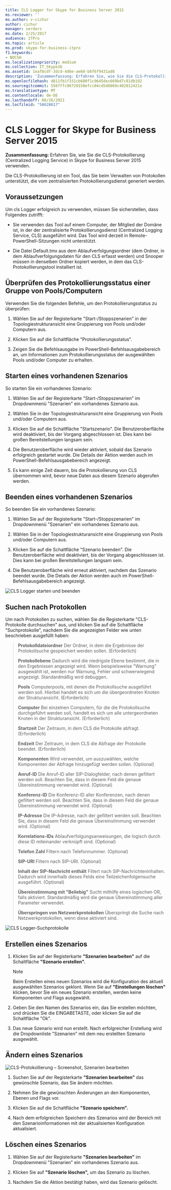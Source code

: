 ```yaml
---
title: CLS Logger for Skype for Business Server 2015
ms.reviewer: ''
ms.author: v-cichur
author: cichur
manager: serdars
ms.date: 2/25/2017
audience: ITPro
ms.topic: article
ms.prod: skype-for-business-itpro
f1.keywords:
- NOCSH
ms.localizationpriority: medium
ms.collection: IT_Skype16
ms.assetid: 1eaf8cdf-3dcd-4d6e-ae68-b6f6f9431ad8
description: 'Zusammenfassung: Erfahren Sie, wie Sie die CLS-Protokollierung (Centralized Logging Service) in Skype for Business Server 2015 verwenden.'
ms.openlocfilehash: d811fb1f331cb680f1c9645dec669bd7c81db192
ms.sourcegitcommit: 556fffc96729150efcc04cd5d6069c402012421e
ms.translationtype: MT
ms.contentlocale: de-DE
ms.lasthandoff: 08/26/2021
ms.locfileid: "58628617"
---
```

# <a name="cls-logger-for-skype-for-business-server-2015"></a>CLS Logger for Skype for Business Server 2015
 
**Zusammenfassung:** Erfahren Sie, wie Sie die CLS-Protokollierung (Centralized Logging Service) in Skype for Business Server 2015 verwenden.
  
Die CLS-Protokollierung ist ein Tool, das Sie beim Verwalten von Protokollen unterstützt, die vom zentralisierten Protokollierungsdienst generiert werden.
  
## <a name="prerequisites"></a>Voraussetzungen

Um cls Logger erfolgreich zu verwenden, müssen Sie sicherstellen, dass Folgendes zutrifft:
  
- Sie verwenden das Tool auf einem Computer, der Mitglied der Domäne ist, in der der zentralisierte Protokollierungsdienst (Centralized Logging Service, CLS) ausgeführt wird. Das Tool wird derzeit in Remote-PowerShell-Sitzungen nicht unterstützt.
    
- Die Datei Default.tmx aus dem Ablaufverfolgungsordner (dem Ordner, in dem Ablaufverfolgungsdaten für den CLS erfasst werden) und Snooper müssen in denselben Ordner kopiert werden, in dem das CLS-Protokollierungstool installiert ist.
    
## <a name="check-the-logging-status-of-a-set-of-poolscomputers"></a>Überprüfen des Protokollierungsstatus einer Gruppe von Pools/Computern

Verwenden Sie die folgenden Befehle, um den Protokollierungsstatus zu überprüfen:
  
1. Wählen Sie auf der Registerkarte "Start-/Stoppszenarien" in der Topologiestrukturansicht eine Gruppierung von Pools und/oder Computern aus.
    
2. Klicken Sie auf die Schaltfläche "Protokollierungsstatus".
    
3. Zeigen Sie die Befehlsausgabe im PowerShell-Befehlsausgabebereich an, um Informationen zum Protokollierungsstatus der ausgewählten Pools und/oder Computer zu erhalten.
    
## <a name="start-an-existing-scenario"></a>Starten eines vorhandenen Szenarios

So starten Sie ein vorhandenes Szenario:
  
1. Wählen Sie auf der Registerkarte "Start-/Stoppszenarien" im Dropdownmenü "Szenarien" ein vorhandenes Szenario aus.
    
2. Wählen Sie in der Topologiestrukturansicht eine Gruppierung von Pools und/oder Computern aus.
    
3. Klicken Sie auf die Schaltfläche "Startszenario". Die Benutzeroberfläche wird deaktiviert, bis der Vorgang abgeschlossen ist. Dies kann bei großen Bereitstellungen langsam sein.
    
4. Die Benutzeroberfläche wird wieder aktiviert, sobald das Szenario erfolgreich gestartet wurde. Die Details der Aktion werden auch im PowerShell-Befehlsausgabebereich angezeigt.
    
5. Es kann einige Zeit dauern, bis die Protokollierung von CLS übernommen wird, bevor neue Daten aus diesem Szenario abgerufen werden.
    
## <a name="stop-an-existing-scenario"></a>Beenden eines vorhandenen Szenarios

So beenden Sie ein vorhandenes Szenario:
  
1. Wählen Sie auf der Registerkarte "Start-/Stoppszenarien" im Dropdownmenü "Szenarien" ein vorhandenes Szenario aus.
    
2. Wählen Sie in der Topologiestrukturansicht eine Gruppierung von Pools und/oder Computern aus.
    
3. Klicken Sie auf die Schaltfläche "Szenario beenden". Die Benutzeroberfläche wird deaktiviert, bis der Vorgang abgeschlossen ist. Dies kann bei großen Bereitstellungen langsam sein.
    
4. Die Benutzeroberfläche wird erneut aktiviert, nachdem das Szenario beendet wurde. Die Details der Aktion werden auch im PowerShell-Befehlsausgabebereich angezeigt.
    
![CLS Logger starten und beenden](../../media/2c4a36c2-b5db-4550-a3b3-41f18e0e2f0c.png)
  
## <a name="search-for-logs"></a>Suchen nach Protokollen

Um nach Protokollen zu suchen, wählen Sie die Registerkarte "CLS-Protokolle durchsuchen" aus, und klicken Sie auf die Schaltfläche "Suchprotokolle", nachdem Sie die angezeigten Felder wie unten beschrieben ausgefüllt haben:
  
> **Protokolldateiordner** Der Ordner, in dem die Ergebnisse der Protokollsuche gespeichert werden sollen. (Erforderlich)
> 
> **Protokollebene** Dadurch wird die niedrigste Ebene bestimmt, die in den Ergebnissen angezeigt wird. Wenn beispielsweise "Warnung" ausgewählt ist, werden nur Warnung, Fehler und schwerwiegend angezeigt. Standardmäßig wird debuggen.
> 
> **Pools** Computerpools, mit denen die Protokollsuche ausgeführt werden soll. Hierbei handelt es sich um die übergeordneten Knoten der Strukturansicht. (Erforderlich)
> 
> **Computer** Bei einzelnen Computern, für die die Protokollsuche durchgeführt werden soll, handelt es sich um alle untergeordneten Knoten in der Strukturansicht. (Erforderlich)
> 
> **Startzeit** Der Zeitraum, in dem CLS die Protokolle abfragt. (Erforderlich)
> 
> **Endzeit** Der Zeitraum, in dem CLS die Abfrage der Protokolle beendet. (Erforderlich)
> 
> **Komponenten** Wird verwendet, um auszuwählen, welche Komponenten der Abfrage hinzugefügt werden sollen. (Optional)
> 
> **Anruf-ID** Die Anruf-ID aller SIP-Dialogfelder, nach denen gefiltert werden soll. Beachten Sie, dass in diesem Feld die genaue Übereinstimmung verwendet wird. (Optional)
> 
> **Konferenz-ID** Die Konferenz-ID aller Konferenzen, nach denen gefiltert werden soll. Beachten Sie, dass in diesem Feld die genaue Übereinstimmung verwendet wird. (Optional)
> 
> **IP-Adresse** Die IP-Adresse, nach der gefiltert werden soll. Beachten Sie, dass in diesem Feld die genaue Übereinstimmung verwendet wird. (Optional)
> 
> **Korrelations-IDs** Ablaufverfolgungsanweisungen, die logisch durch diese ID miteinander verknüpft sind. (Optional)
> 
> **Telefon Zahl** Filtern nach Telefonnummer. (Optional)
> 
> **SIP-URI** Filtern nach SIP-URI. (Optional)
> 
> **Inhalt der SIP-Nachricht enthält** Filtert nach SIP-Nachrichteninhalten. Dadurch wird innerhalb dieses Felds eine Teilzeichenfolgensuche ausgeführt. (Optional)
> 
> **Übereinstimmung mit "Beliebig"** Sucht mithilfe eines logischen OR, falls aktiviert. Standardmäßig wird die genaue Übereinstimmung aller Parameter verwendet.
> 
> **Überspringen von Netzwerkprotokollen** Überspringt die Suche nach Netzwerkprotokollen, wenn diese aktiviert sind.
    
![CLS Logger-Suchprotokolle](../../media/5793ea3c-6f5f-40ef-8b53-100da831eedf.png)
  
## <a name="create-a-scenario"></a>Erstellen eines Szenarios

1. Klicken Sie auf der Registerkarte **"Szenarien bearbeiten"** auf die Schaltfläche **"Szenario erstellen".**
    
    > [!NOTE]
    > Beim Erstellen eines neuen Szenarios wird die Konfiguration des aktuell ausgewählten Szenarios geklont. Wenn Sie auf **"Einstellungen löschen"** klicken, bevor Sie ein neues Szenario erstellen, werden keine Komponenten und Flags ausgewählt.
  
2. Geben Sie den Namen des Szenarios ein, das Sie erstellen möchten, und drücken Sie die EINGABETASTE, oder klicken Sie auf die Schaltfläche "Ok".
    
3. Das neue Szenario wird nun erstellt. Nach erfolgreicher Erstellung wird die Dropdownliste "Szenarien" mit dem neu erstellten Szenario ausgewählt.
    
## <a name="modify-a-scenario"></a>Ändern eines Szenarios

![CLS-Protokollierung – Screenshot, Szenarien bearbeiten](../../media/abbbcac0-8a2e-48af-a22f-4fee0283a29f.png)
  
1. Suchen Sie auf der Registerkarte **"Szenarien bearbeiten"** das gewünschte Szenario, das Sie ändern möchten.
    
2. Nehmen Sie die gewünschten Änderungen an den Komponenten, Ebenen und Flags vor.
    
3. Klicken Sie auf die Schaltfläche **"Szenario speichern".**
    
4. Nach dem erfolgreichen Speichern des Szenarios wird der Bereich mit den Szenarioinformationen mit der aktualisierten Konfiguration aktualisiert.
    
## <a name="delete-a-scenario"></a>Löschen eines Szenarios

1. Wählen Sie auf der Registerkarte **"Szenarien bearbeiten"** im Dropdownmenü "Szenarien" ein vorhandenes Szenario aus.
    
2. Klicken Sie auf **"Szenario löschen",** um das Szenario zu löschen.
    
3. Nachdem Sie die Aktion bestätigt haben, wird das Szenario gelöscht.
    

